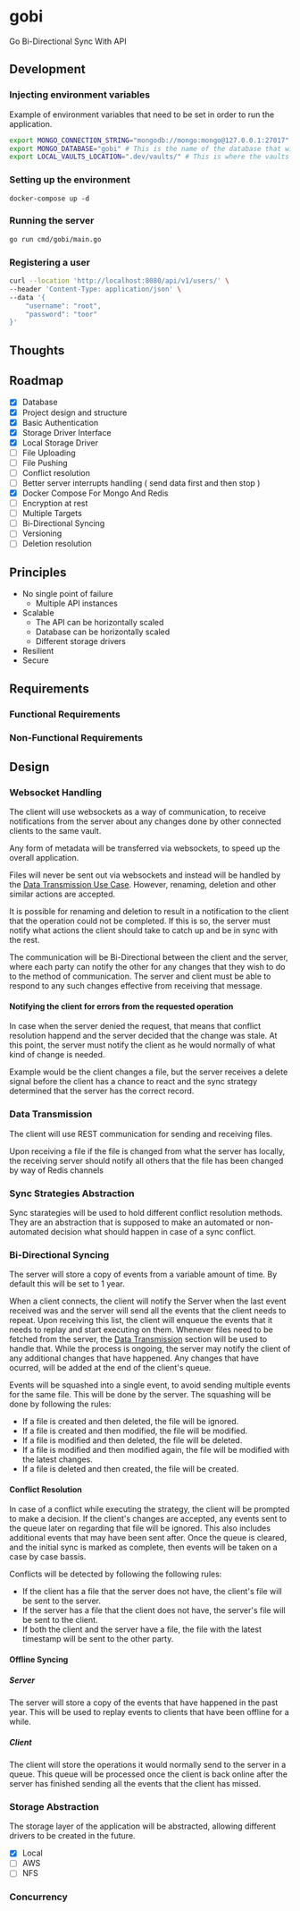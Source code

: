 # gobi

Go Bi-Directional Sync With API

## Development

### Injecting environment variables

Example of environment variables that need to be set in order to run the application.
```bash
export MONGO_CONNECTION_STRING="mongodb://mongo:mongo@127.0.0.1:27017" # This is the default connection string for the docker-compose file
export MONGO_DATABASE="gobi" # This is the name of the database that will be used to store the data
export LOCAL_VAULTS_LOCATION=".dev/vaults/" # This is where the vaults will be stored
```

### Setting up the environment

```
docker-compose up -d
```

### Running the server 

```bash
go run cmd/gobi/main.go
```

### Registering a user

```bash
curl --location 'http://localhost:8080/api/v1/users/' \
--header 'Content-Type: application/json' \
--data '{
    "username": "root",
    "password": "toor"
}'
```

## Thoughts


## Roadmap

- [x] Database
- [x] Project design and structure
- [x] Basic Authentication
- [x] Storage Driver Interface
- [x] Local Storage Driver
- [ ] File Uploading
- [ ] File Pushing
- [ ] Conflict resolution
- [ ] Better server interrupts handling ( send data first and then stop )
- [x] Docker Compose For Mongo And Redis
- [ ] Encryption at rest
- [ ] Multiple Targets
- [ ] Bi-Directional Syncing
- [ ] Versioning
- [ ] Deletion resolution

## Principles

- No single point of failure
  - Multiple API instances
- Scalable
  - The API can be horizontally scaled
  - Database can be horizontally scaled
  - Different storage drivers
- Resilient
- Secure

## Requirements

### Functional Requirements

### Non-Functional Requirements

## Design

### Websocket Handling

The client will use websockets as a way of communication, to receive notifications from the server about any changes done by other connected
clients to the same vault. 

Any form of metadata will be transferred via websockets, to speed up the overall application.

Files will never be sent out via websockets and instead will be handled by the [Data Transmission Use Case](#data-transmission). However,
renaming, deletion and other similar actions are accepted.

It is possible for renaming and deletion to result in a notification to the client that the operation could not be completed. If this is so,
the server must notify what actions the client should take to catch up and be in sync with the rest. 

The communication will be Bi-Directional between the client and the server, where each party can notify the other for any changes that they
wish to do to the method of communication. The server and client must be able to respond to any such changes effective from receiving that
message.

#### Notifying the client for errors from the requested operation

In case when the server denied the request, that means that conflict resolution happend and the server decided that the change was stale. At
this point, the server must notify the client as he would normally of what kind of change is needed.

Example would be the client changes a file, but the server receives a delete signal before the client has a chance to react and the
sync strategy determined that the server has the correct record.

### Data Transmission

The client will use REST communication for sending and receiving files.

Upon receiving a file if the file is changed from what the server has locally, the receiving server should notify all others that the 
file has been changed by way of Redis channels

### Sync Strategies Abstraction

Sync starategies will be used to hold different conflict resolution methods. They are an abstraction that is supposed to make an automated
or non-automated decision what should happen in case of a sync conflict. 

### Bi-Directional Syncing

The server will store a copy of events from a variable amount of time. By default this will be set to 1 year.

When a client connects, the client will notify the Server when the last event received was and the server will send all the 
events that the client needs to repeat. Upon receiving this list, the client will enqueue the events that it needs to replay 
and start executing on them. Whenever files need to be fetched from the server, the [Data Transmission](#data-transmission)
section will be used to handle that. While the process is ongoing, the server may notify the client of any additional changes that have happened. Any changes that have
ocurred, will be added at the end of the client's queue.

Events will be squashed into a single event, to avoid sending multiple events for the same file. This will be done by the server. The
squashing will be done by following the rules:
- If a file is created and then deleted, the file will be ignored.
- If a file is created and then modified, the file will be modified.
- If a file is modified and then deleted, the file will be deleted.
- If a file is modified and then modified again, the file will be modified with the latest changes.
- If a file is deleted and then created, the file will be created.

#### Conflict Resolution

In case of a conflict while executing the strategy, the client will be prompted to make a decision. 
If the client's changes are accepted, any events sent to the queue later on regarding that file will be ignored. 
This also includes additional events that may have been sent after. Once the queue is cleared, and the initial sync is marked as complete,
then events will be taken on a case by case bassis.

Conflicts will be detected by following the following rules:
- If the client has a file that the server does not have, the client's file will be sent to the server.
- If the server has a file that the client does not have, the server's file will be sent to the client.
- If both the client and the server have a file, the file with the latest timestamp will be sent to the other party.


#### Offline Syncing

##### Server

The server will store a copy of the events that have happened in the past year. This will be used to replay events to clients that have been offline for a while.

##### Client

The client will store the operations it would normally send to the server in a queue. This queue will be processed once the client is back online after the 
server has finished sending all the events that the client has missed.

### Storage Abstraction

The storage layer of the application will be abstracted, allowing different drivers to be created in the future.

- [x] Local
- [ ] AWS
- [ ] NFS

### Concurrency

